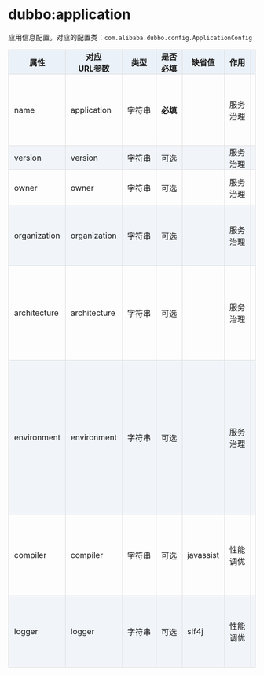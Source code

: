 <style>
table {
width: 100%;
max-width: 65em;
border: 1px solid #dedede;
margin: 15px auto;
border-collapse: collapse;
empty-cells: show;
}
table th,
table td {
height: 35px;
border: 1px solid #dedede;
padding: 0 10px;
}
table th {
font-weight: bold;
text-align: center !important;
background: rgba(158,188,226,0.2);
white-space: nowrap;
}
table tbody tr:nth-child(2n) {
background: rgba(158,188,226,0.12);
}
table td:nth-child(1) {
white-space: nowrap;
}
table td:nth-child(3) {
white-space: nowrap;
}
table td:nth-child(4) {
white-space: nowrap;
}
table td:nth-child(6) {
white-space: nowrap;
}


table tr:hover {
background: #efefef;
}
.table-area {
overflow: auto;
}
</style>

<script type="text/javascript">
[].slice.call(document.querySelectorAll('table')).forEach(function(el){
var wrapper = document.createElement('div');
wrapper.className = 'table-area';
el.parentNode.insertBefore(wrapper, el);
el.parentNode.removeChild(el);
wrapper.appendChild(el);
})
</script>

# dubbo:application

应用信息配置。对应的配置类：`com.alibaba.dubbo.config.ApplicationConfig`

| 属性 | 对应<br>URL参数 | 类型 | 是否<br>必填 | 缺省值 | 作用 | 描述 |
| --- | --- | ---- | --- | --- | --- | --- |
| name | application | 字符串 | <b>必填</b> | | 服务<br>治理 | 当前应用名称，用于注册中心计算应用间依赖关系 |
| version | version | 字符串 | 可选 | | 服务<br>治理 | 当前应用的版本 |
| owner | owner | 字符串 | 可选 | | 服务<br>治理 | 应用负责人，用于服务治理 |
| organization | organization | 字符串 | 可选 | | 服务<br>治理 | 组织名称，用于注册中心区分服务来源 |
| architecture| architecture | 字符串 | 可选 | | 服务<br>治理 | 用于服务分层对应的架构。如，intl、china。不同的架构使用不同的分层。 |
| environment | environment | 字符串 | 可选 | | 服务<br>治理 | 应用环境，如：develop、test、product，不同环境使用不同的缺省值，以及作为只用于开发测试功能的限制条件 |
| compiler | compiler | 字符串 | 可选 | javassist | 性能<br>调优 | Java字节码编译器，用于动态类的生成，可选：jdk或javassist |
| logger | logger | 字符串 | 可选 | slf4j | 性能<br>调优 | 日志输出方式，可选：slf4j、jcl、log4j、jdk |